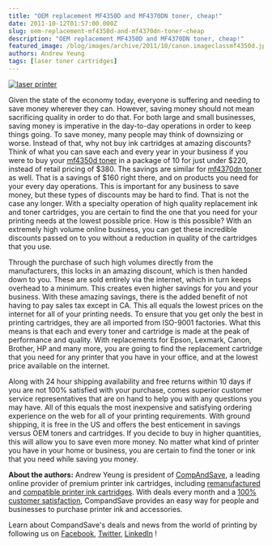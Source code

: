 ```yaml
---
title: "OEM replacement MF4350D and MF4370DN toner, cheap!"
date: 2011-10-12T01:57:00.000Z
slug: oem-replacement-mf4350d-and-mf4370dn-toner-cheap
description: "OEM replacement MF4350D and MF4370DN toner, cheap!"
featured_image: /blog/images/archive/2011/10/canon.imageclassmf4350d.jpg
authors: Andrew Yeung
tags: [laser toner cartridges]
---
```


[![laser printer](/blog/images/canon.imageclassmf4350d.jpg)](/blog/images/canon.imageclassmf4350d.jpg)

Given the state of the economy today, everyone is suffering and needing to save money wherever they can. However, saving money should not mean sacrificing quality in order to do that. For both large and small businesses, saving money is imperative in the day-to-day operations in order to keep things going. To save money, many people may think of downsizing or worse. Instead of that, why not buy ink cartridges at amazing discounts? Think of what you can save each and every year in your business if you were to buy your [mf4350d toner](https://www.compandsave.com/canon/imageclass/mf4350d-toner-cartridges) in a package of 10 for just under $220, instead of retail pricing of $380\. The savings are similar for [mf4370dn toner](https://www.compandsave.com/canon/imageclass/mf4370dn-toner-cartridges) as well. That is a savings of $160 right there, and on products you need for your every day operations. This is important for any business to save money, but these types of discounts may be hard to find. That is not the case any longer. With a specialty operation of high quality replacement ink and toner cartridges, you are certain to find the one that you need for your printing needs at the lowest possible price. How is this possible? With an extremely high volume online business, you can get these incredible discounts passed on to you without a reduction in quality of the cartridges that you use.

Through the purchase of such high volumes directly from the manufacturers, this locks in an amazing discount, which is then handed down to you. These are sold entirely via the internet, which in turn keeps overhead to a minimum. This creates even higher savings for you and your business. With these amazing savings, there is the added benefit of not having to pay sales tax except in CA. This all equals the lowest prices on the internet for all of your printing needs. To ensure that you get only the best in printing cartridges, they are all imported from ISO-9001 factories. What this means is that each and every toner and cartridge is made at the peak of performance and quality. With replacements for Epson, Lexmark, Canon, Brother, HP and many more, you are going to find the replacement cartridge that you need for any printer that you have in your office, and at the lowest price available on the internet.

Along with 24 hour shipping availability and free returns within 10 days if you are not 100% satisfied with your purchase, comes superior customer service representatives that are on hand to help you with any questions you may have. All of this equals the most inexpensive and satisfying ordering experience on the web for all of your printing requirements. With ground shipping, it is free in the US and offers the best enticement in savings versus OEM toners and cartridges. If you decide to buy in higher quantities, this will allow you to save even more money. No matter what kind of printer you have in your home or business, you are certain to find the toner or ink that you need while saving you money.


**About the authors:** Andrew Yeung is president of [CompAndSave](https://www.compandsave.com/), a leading online provider of premium printer ink cartridges, including [remanufactured](https://www.compandsave.com/help) and [compatible printer ink cartridges](https://www.compandsave.com/help). With deals every month and a [100% customer satisfaction](https://www.compandsave.com/help), CompandSave provides an easy way for people and businesses to purchase printer ink and accessories.

Learn about CompandSave's deals and news from the world of printing by following us on [Facebook](https://www.facebook.com/compandsave.ink), [Twitter](https://twitter.com/compandsave), [LinkedIn](https://www.linkedin.com) !